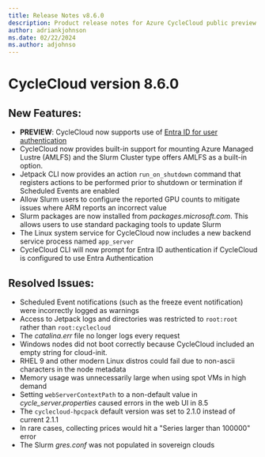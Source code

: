 ```yaml
---
title: Release Notes v8.6.0
description: Product release notes for Azure CycleCloud public preview v8.6.0
author: adriankjohnson
ms.date: 02/22/2024
ms.author: adjohnso
---
```


# CycleCloud version 8.6.0

## New Features:

* **PREVIEW**: CycleCloud now supports use of [Entra ID for user authentication](../how-to/user-authentication#using-entra-id-authentication-with-cyclecloud)
* CycleCloud now provides built-in support for mounting Azure Managed Lustre (AMLFS) and the Slurm Cluster type offers AMLFS as a built-in option. 
* Jetpack CLI now provides an action `run_on_shutdown` command that registers actions to be performed prior to shutdown or termination if Scheduled Events are enabled
* Allow Slurm users to configure the reported GPU counts to mitigate issues where ARM reports an incorrect value
* Slurm packages are now installed from _packages.microsoft.com_. This allows users to use standard packaging tools to update Slurm
* The Linux system service for CycleCloud now includes a new backend service process named `app_server`
* CycleCloud CLI will now prompt for Entra ID authentication if CycleCloud is configured to use Entra Authentication

## Resolved Issues:

* Scheduled Event notifications (such as the freeze event notification) were incorrectly logged as warnings  
* Access to Jetpack logs and directories was restricted to `root:root` rather than `root:cyclecloud`
* The _catalina.err_ file no longer logs every request
* Windows nodes did not boot correctly because CycleCloud included an empty string for cloud-init.
* RHEL 9 and other modern Linux distros could fail due to non-ascii characters in the node metadata
* Memory usage was unnecessarily large when using spot VMs in high demand
* Setting `webServerContextPath` to a non-default value in _cycle_server.properties_ caused errors in the web UI in 8.5
* The `cyclecloud-hpcpack` default version was set to 2.1.0 instead of current 2.1.1
* In rare cases, collecting prices would hit a "Series larger than 100000" error  
* The Slurm _gres.conf_ was not populated in sovereign clouds
